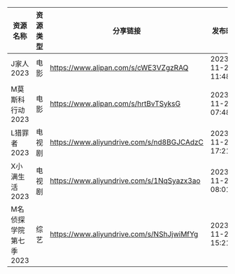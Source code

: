 | 资源名称          | 资源类型 | 分享链接                                      | 发布时间                |
| ------------- | ---- | ----------------------------------------- | ------------------- |
| J家人2023       | 电影   | https://www.alipan.com/s/cWE3VZgzRAQ      | 2023-11-24 11:48:05 |
| M莫斯科行动2023    | 电影   | https://www.alipan.com/s/hrtBvTSyksG      | 2023-11-24 07:48:05 |
| L猎罪者2023      | 电视剧  | https://www.aliyundrive.com/s/nd8BGJCAdzC | 2023-11-24 17:21:03 |
| X小满生活2023     | 电视剧  | https://www.aliyundrive.com/s/1NqSyazx3ao | 2023-11-24 08:01:04 |
| M名侦探学院第七季2023 | 综艺   | https://www.aliyundrive.com/s/NShJjwiMfYg | 2023-11-24 15:21:04 |
